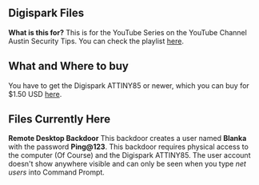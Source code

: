 ## Digispark Files
**What is this for?**
This is for the YouTube Series on the YouTube Channel Austin Security Tips. You can check the playlist [here](https://www.youtube.com/playlist?list=PLpc5XEvr-NNxXCnGspldGtvSJhcoYPDs6).

## What and Where to buy
You have to get the Digispark ATTINY85 or newer, which you can buy for $1.50 USD [here](https://www.ebay.com/itm/Digispark-Kickstarter-ATTINY85-Arduino-General-Micro-USB-Development-Board/142062832671).

## Files Currently Here

**Remote Desktop Backdoor**
This backdoor creates a user named **Blanka** with the password **Ping@123**. This backdoor requires physical access to the computer (Of Course) and the Digispark ATTINY85. The user account doesn't show anywhere visible and can only be seen when you type *net users* into Command Prompt.
